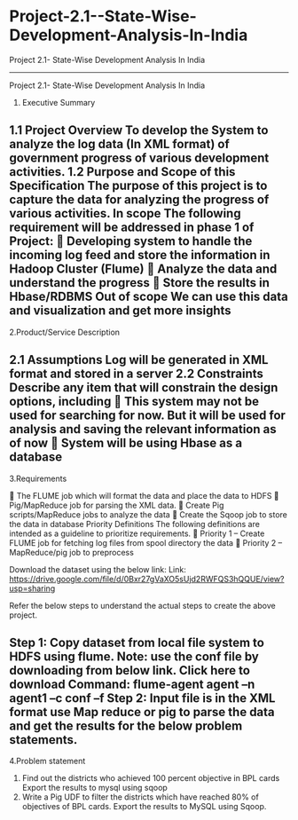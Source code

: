 # Project-2.1--State-Wise-Development-Analysis-In-India
Project 2.1- State-Wise Development Analysis In India


------------------------------------------------------------------------------------------------------------------
Project 2.1- State-Wise Development Analysis In India

1. Executive Summary

1.1 Project Overview
To develop the System to analyze the log data (In XML format) of government progress of
various development activities.
1.2 Purpose and Scope of this Specification
The purpose of this project is to capture the data for analyzing the progress of various
activities.
In scope
The following requirement will be addressed in phase 1 of Project:
 Developing system to handle the incoming log feed and store the information in Hadoop
Cluster (Flume)
 Analyze the data and understand the progress
 Store the results in Hbase/RDBMS
Out of scope
We can use this data and visualization and get more insights
------------------------------------------------------------------------------------------------------------------
2.Product/Service Description

2.1 Assumptions
Log will be generated in XML format and stored in a server
2.2 Constraints
Describe any item that will constrain the design options, including
 This system may not be used for searching for now. But it will be used for analysis and
saving the relevant information as of now
 System will be using Hbase as a database
------------------------------------------------------------------------------------------------------------------
3.Requirements

 The FLUME job which will format the data and place the data to HDFS
 Pig/MapReduce job for parsing the XML data.
 Create Pig scripts/MapReduce jobs to analyze the data
 Create the Sqoop job to store the data in database
Priority Definitions
The following definitions are intended as a guideline to prioritize requirements.
 Priority 1 – Create FLUME job for fetching log files from spool directory the data
 Priority 2 – MapReduce/pig job to preprocess

Download the dataset using the below link:
Link:
https://drive.google.com/file/d/0Bxr27gVaXO5sUjd2RWFQS3hQQUE/view?usp=sharing

Refer the below steps to understand the actual steps to create the above project.

Step 1:
Copy dataset from local file system to HDFS using flume.
Note: use the conf file by downloading from below link.
Click here to download
Command:
flume-agent agent –n agent1 –c conf –f <path to filecopy.conf>
Step 2:
Input file is in the XML format use Map reduce or pig to parse the data and get the results for
the below problem statements.
------------------------------------------------------------------------------------------------------------------
4.Problem statement

1. Find out the districts who achieved 100 percent objective in BPL cards
Export the results to mysql using sqoop
2. Write a Pig UDF to filter the districts which have reached 80% of objectives of BPL cards.
Export the results to MySQL using Sqoop.
